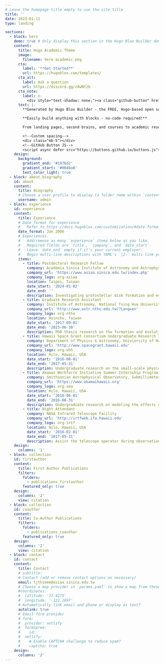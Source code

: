 ```yaml
---
# Leave the homepage title empty to use the site title
title: ''
date: 2023-01-11
type: landing

sections:
  - block: hero
    demo: true # Only display this section in the Hugo Blox Builder demo site
    content:
      title: Hugo Academic Theme
      image:
        filename: hero-academic.png
      cta:
        label: '**Get Started**'
        url: https://hugoblox.com/templates/
      cta_alt:
        label: Ask a question
        url: https://discord.gg/z8wNYzb
      cta_note:
        label: >-
          <div style="text-shadow: none;"><a class="github-button" href="https://github.com/HugoBlox/hugo-blox-builder" data-icon="octicon-star" data-size="large" data-show-count="true" aria-label="Star">Star Hugo Blox Builder</a></div><div style="text-shadow: none;"><a class="github-button" href="https://github.com/HugoBlox/theme-academic-cv" data-icon="octicon-star" data-size="large" data-show-count="true" aria-label="Star">Star the Academic template</a></div>
      text: |-
        **Generated by Hugo Blox Builder - the FREE, Hugo-based open source website builder trusted by 500,000+ sites.**

        **Easily build anything with blocks - no-code required!**

        From landing pages, second brains, and courses to academic resumés, conferences, and tech blogs.

        <!--Custom spacing-->
        <div class="mb-5"></div>
        <!--GitHub Button JS-->
        <script async defer src="https://buttons.github.io/buttons.js"></script>
    design:
      background:
        gradient_end: '#1976d2'
        gradient_start: '#004ba0'
        text_color_light: true
  - block: about.biography
    id: about
    content:
      title: Biography
      # Choose a user profile to display (a folder name within `content/authors/`)
      username: admin
  - block: experience
    id: experience
    content:
      title: Experience
      # Date format for experience
      #   Refer to https://docs.hugoblox.com/customization/#date-format
      date_format: Jan 2006
      # Experiences.
      #   Add/remove as many `experience` items below as you like.
      #   Required fields are `title`, `company`, and `date_start`.
      #   Leave `date_end` empty if it's your current employer.
      #   Begin multi-line descriptions with YAML's `|2-` multi-line prefix.
      items:
        - title: Postdoctoral Research Fellow
          company: Academia Sinica Institute of Astronomy and Astrophysics
          company_url: 'https://www.asiaa.sinica.edu.tw/index.php'
          company_logo: org-asiaa
          location: Taipei, Taiwan
          date_start: '2024-01-02'
          date_end: ''
          description: Investigating protostellar disk formation and evolution. (Supervised by Dr. Hsi-Wei Yen)
        - title: Graduate Research Assistant
          company: Institute of Astronomy, National Tsing Hua University
          company_url: 'http://www.astr.nthu.edu.tw/?Lang=en'
          company_logo: org-nthu
          location: Hsinchu, Taiwan
          date_start: '2017-09-01'
          date_end: '2023-06-30'
          description: PhD thesis research on the formation and evolution of protostellar disks via Keplerian rotation, streamers, and non-ideal MHD. (Advised by Dr. Shih-Ping Lai)
        - title: Hawaii Space Grant Consortium Undergraduate Research Internship
          company: Department of Physics & Astronomy, Univiersity of Hawaii at Hilo
          company_url: 'http://www.spacegrant.hawaii.edu'
          company_logo: org-uhh
          location: Hilo, Hawaii, USA
          date_start: '2016-08-01'
          date_end: '2017-05-31'
          description: Undergraduate research on the small-scale physical properties of nebulae in nearby disk galaxies. (Advised by Dr. René Pierre Martin)
        - title: Akamai Workforce Initiative Summer Internship Program
          company: Smithsonian Astrophysical Observatory, Submillimeter Array
          company_url: 'https://www.akamaihawaii.org'
          company_logo: org-sma
          location: Hilo, Hawaii, USA
          date_start: '2016-06-01'
          date_end: '2016-08-31'
          description: Undergraduate research on modeling the effects of magnetic fields on gravitational collapse. (Advised by Dr. Ramprassad Rao)
        - title: Night Attendant
          company: NASA Infrared Telescope Facility
          company_url: 'http://irtfweb.ifa.hawaii.edu'
          company_logo: org-irtf
          location: Hilo, Hawaii, USA
          date_start: '2016-02-01'
          date_end: '2017-05-31'
          description: Assist the telescope operator during observations on Mauna Kea. 
    design:
      columns: '1'
  - block: collection
    id: firstauthor
    content:
      title: First Author Publications
      filters:
        folders:
          - publications_firstauthor
        featured_only: true
    design:
      columns: '2'
      view: citation
  - block: collection
    id: coauthor
    content:
      title: Co-Author Publications
      filters:
        folders:
          - publications_coauthor
        featured_only: true
    design:
      columns: '2'
      view: citation
  - block: contact
    id: contact
    content:
      title: Contact
      # subtitle:
      # Contact (add or remove contact options as necessary)
      email: tjthieme@asiaa.sinica.edu.tw
      # Choose a map provider in `params.yaml` to show a map from these coordinates
      #coordinates:
      #  latitude: '37.4275'
      #  longitude: '-122.1697'  
      # Automatically link email and phone or display as text?
      autolink: true
      # Email form provider
      # form:
      #  provider: netlify
      #  formspree:
      #    id:
      #  netlify:
      #    # Enable CAPTCHA challenge to reduce spam?
      #    captcha: true
    design:
      columns: '2'
---
```

